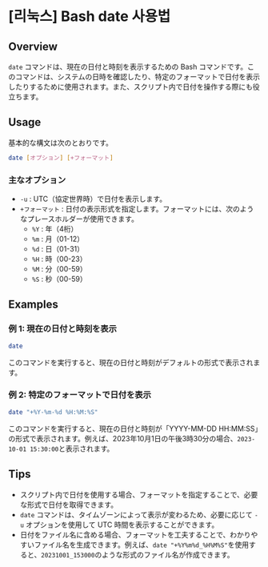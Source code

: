 # [리눅스] Bash date 사용법

## Overview
`date` コマンドは、現在の日付と時刻を表示するための Bash コマンドです。このコマンドは、システムの日時を確認したり、特定のフォーマットで日付を表示したりするために使用されます。また、スクリプト内で日付を操作する際にも役立ちます。

## Usage
基本的な構文は次のとおりです。

```bash
date [オプション] [+フォーマット]
```

### 主なオプション
- `-u` : UTC（協定世界時）で日付を表示します。
- `+フォーマット` : 日付の表示形式を指定します。フォーマットには、次のようなプレースホルダーが使用できます。
  - `%Y` : 年（4桁）
  - `%m` : 月（01-12）
  - `%d` : 日（01-31）
  - `%H` : 時（00-23）
  - `%M` : 分（00-59）
  - `%S` : 秒（00-59）

## Examples
### 例 1: 現在の日付と時刻を表示
```bash
date
```
このコマンドを実行すると、現在の日付と時刻がデフォルトの形式で表示されます。

### 例 2: 特定のフォーマットで日付を表示
```bash
date "+%Y-%m-%d %H:%M:%S"
```
このコマンドを実行すると、現在の日付と時刻が「YYYY-MM-DD HH:MM:SS」の形式で表示されます。例えば、2023年10月1日の午後3時30分の場合、`2023-10-01 15:30:00`と表示されます。

## Tips
- スクリプト内で日付を使用する場合、フォーマットを指定することで、必要な形式で日付を取得できます。
- `date` コマンドは、タイムゾーンによって表示が変わるため、必要に応じて `-u` オプションを使用して UTC 時間を表示することができます。
- 日付をファイル名に含める場合、フォーマットを工夫することで、わかりやすいファイル名を生成できます。例えば、`date "+%Y%m%d_%H%M%S"`を使用すると、`20231001_153000`のような形式のファイル名が作成できます。